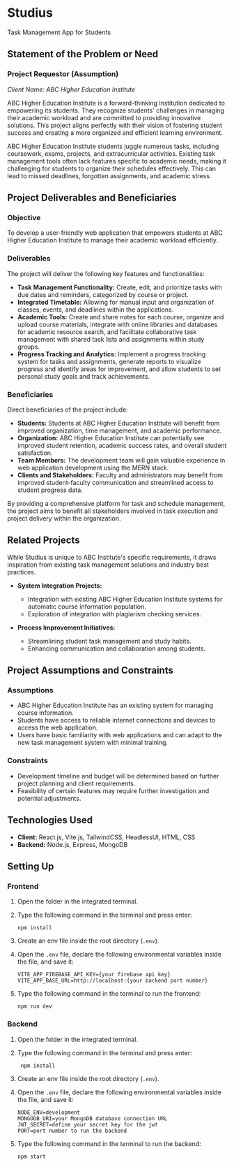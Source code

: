 # Studius

Task Management App for Students

## Statement of the Problem or Need

### Project Requestor (Assumption)

*Client Name: ABC Higher Education Institute*

ABC Higher Education Institute is a forward-thinking institution dedicated to empowering its students. They recognize students' challenges in managing their academic workload and are committed to providing innovative solutions. This project aligns perfectly with their vision of fostering student success and creating a more organized and efficient learning environment.

ABC Higher Education Institute students juggle numerous tasks, including coursework, exams, projects, and extracurricular activities. Existing task management tools often lack features specific to academic needs, making it challenging for students to organize their schedules effectively. This can lead to missed deadlines, forgotten assignments, and academic stress.

## Project Deliverables and Beneficiaries

### Objective

To develop a user-friendly web application that empowers students at ABC Higher Education Institute to manage their academic workload efficiently.

### Deliverables

The project will deliver the following key features and functionalities:

- **Task Management Functionality:** Create, edit, and prioritize tasks with due dates and reminders, categorized by course or project.
- **Integrated Timetable:** Allowing for manual input and organization of classes, events, and deadlines within the applications.
- **Academic Tools:** Create and share notes for each course, organize and upload course materials, integrate with online libraries and databases for academic resource search, and facilitate collaborative task management with shared task lists and assignments within study groups.
- **Progress Tracking and Analytics:** Implement a progress tracking system for tasks and assignments, generate reports to visualize progress and identify areas for improvement, and allow students to set personal study goals and track achievements.

### Beneficiaries

Direct beneficiaries of the project include:

- **Students:** Students at ABC Higher Education Institute will benefit from improved organization, time management, and academic performance.
- **Organization:** ABC Higher Education Institute can potentially see improved student retention, academic success rates, and overall student satisfaction.
- **Team Members:** The development team will gain valuable experience in web application development using the MERN stack.
- **Clients and Stakeholders:** Faculty and administrators may benefit from improved student-faculty communication and streamlined access to student progress data.

By providing a comprehensive platform for task and schedule management, the project aims to benefit all stakeholders involved in task execution and project delivery within the organization.

## Related Projects

While Studius is unique to ABC Institute's specific requirements, it draws inspiration from existing task management solutions and industry best practices.

- **System Integration Projects:**
  - Integration with existing ABC Higher Education Institute systems for automatic course information population.
  - Exploration of integration with plagiarism checking services.

- **Process Improvement Initiatives:**
  - Streamlining student task management and study habits.
  - Enhancing communication and collaboration among students.

## Project Assumptions and Constraints

### Assumptions

- ABC Higher Education Institute has an existing system for managing course information.
- Students have access to reliable internet connections and devices to access the web application.
- Users have basic familiarity with web applications and can adapt to the new task management system with minimal training.

### Constraints

- Development timeline and budget will be determined based on further project planning and client requirements.
- Feasibility of certain features may require further investigation and potential adjustments.

## Technologies Used

- **Client:** React.js, Vite.js, TailwindCSS, HeadlessUI, HTML, CSS
- **Backend:** Node.js, Express, MongoDB

## Setting Up

### Frontend

1. Open the folder in the integrated terminal.
2. Type the following command in the terminal and press enter:

    ```
    npm install
    ```
4. Create an env file inside the root directory (`.env`).
5. Open the `.env` file, declare the following environmental variables inside the file, and save it:
    ```
    VITE_APP_FIREBASE_API_KEY={your firebase api key}
    VITE_APP_BASE_URL=http://localhost:{your backend port number}
    ```
6. Type the following command in the terminal to run the frontend:
    ```
    npm run dev
    ```

### Backend

1. Open the folder in the integrated terminal.
2. Type the following command in the terminal and press enter:

   ```
    npm install
    ```
4. Create an env file inside the root directory (`.env`).
5. Open the `.env` file, declare the following environmental variables inside the file, and save it:
    ```
    NODE_ENV=development
    MONGODB_URI=your MongoDB database connection URL
    JWT_SECRET=define your secret key for the jwt
    PORT=port number to run the backend
    ```
6. Type the following command in the terminal to run the backend:
    ```
    npm start
    ```
